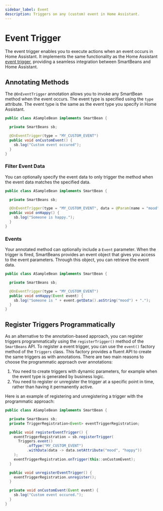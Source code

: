 ```yaml
---
sidebar_label: Event
description: Triggers on any (custom) event in Home Assistant.
---
```


# Event Trigger

The event trigger enables you to execute actions when an event occurs in Home Assistant. It implements the 
same functionality as the Home Assistant [event trigger](https://www.home-assistant.io/docs/automation/trigger/#event-trigger),
providing a seamless integration between SmartBeans and Home Assistant.

## Annotating Methods

The `@OnEventTrigger` annotation allows you to invoke any SmartBean method when the event occurs. The event type is 
specified using the `type` attribute. The event type is the same as the event type you specify in Home Assistant.

````java
public class ASampleBean implements SmartBean {

  private SmartBeans sb;

  @OnEventTrigger(type = "MY_CUSTOM_EVENT")
  public void onCustomEvent() {
    sb.log("Custom event occured");
  }
}
````

### Filter Event Data

You can optionally specify the event data to only trigger the method when the event data matches the specified data.

````java
public class ASampleBean implements SmartBean {

  private SmartBeans sb;

  @OnEventTrigger(type = "MY_CUSTOM_EVENT", data = @Param(name = "mood", value = "happy"))
  public void onHappy() {
    sb.log("Someone is happy.");
  }
}
````

### Events

Your annotated method can optionally include a `Event` parameter. When the trigger is fired, SmartBeans provides an
event object that gives you access to the event parameters. Through this object, you can retrieve the event data.

````java
public class ASampleBean implements SmartBean {

  private SmartBeans sb;

  @OnEventTrigger(type = "MY_CUSTOM_EVENT")
  public void onHappy(Event event) {
    sb.log("Someone is " + event.getData().asString("mood") + ".");
  }
}
````

## Register Triggers Programmatically

As an alternative to the annotation-based approach, you can register triggers programmatically using the 
`registerTrigger()` method of the `SmartBeans` API. To register a event trigger, you can use the `event()` 
factory method of the `Triggers` class. This factory provides a fluent API to create the same triggers as with 
annotations. There are two main reasons to choose the programmatic approach over annotations:
1. You need to create triggers with dynamic parameters, for example when the event type is generated by business logic.
2. You need to register or unregister the trigger at a specific point in time, rather than having it permanently active.

Here is an example of registering and unregistering a trigger with the programmatic approach:

````java
public class ASampleBean implements SmartBean {

  private SmartBeans sb;
  private TriggerRegistration<Event> eventTriggerRegistration;

  public void registerEventTrigger() {
    eventTriggerRegistration = sb.registerTrigger(
      Triggers.event()
          .ofType("MY_CUSTOM_EVENT")
          .withData(data -> data.setAttribute("mood", "happy"))
    );
    eventTriggerRegistration.onTrigger(this::onCustomEvent);
  }

  public void unregisterEventTrigger() {
    eventTriggerRegistration.unregister();
  }

  private void onCustomEvent(Event event) {
    sb.log("Custom event occured.");
  }
}
````
